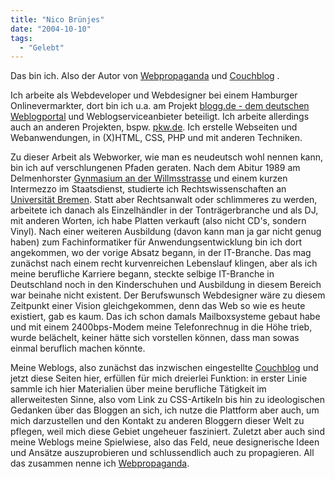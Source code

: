 ```yaml
---
title: "Nico Brünjes"
date: "2004-10-10"
tags:
  - "Gelebt"
---
```


Das bin ich. Also der Autor von [Webpropaganda](https://couchblog.de/webpropaganda/) und [Couchblog](https://couchblog.de/couchblog/) .

Ich arbeite als Webdeveloper und Webdesigner bei einem Hamburger Onlinevermarkter, dort bin ich u.a. am Projekt [blogg.de - dem deutschen Weblogportal](http://blogg.de) und Weblogserviceanbieter beteiligt. Ich arbeite allerdings auch an anderen Projekten, bspw. [pkw.de](http://pkw.de/). Ich erstelle Webseiten und Webanwendungen, in (X)HTML, CSS, PHP und mit anderen Techniken.

Zu dieser Arbeit als Webworker, wie man es neudeutsch wohl nennen kann, bin ich auf verschlungenen Pfaden geraten. Nach dem Abitur 1989 am Delmenhorster [Gynmasium an der Willmsstrasse](http://willms.delmenhorst.de/03_prf/prf00.tpl) und einem kurzen Intermezzo im Staatsdienst, studierte ich Rechtswissenschaften an [Universität Bremen](http://www.institute.uni-bremen.de/~jura/). Statt aber Rechtsanwalt oder schlimmeres zu werden, arbeitete ich danach als Einzelhändler in der Tonträgerbranche und als DJ, mit anderen Worten, ich habe Platten verkauft (also nicht CD's, sondern Vinyl). Nach einer weiteren Ausbildung (davon kann man ja gar nicht genug haben) zum Fachinformatiker für Anwendungsentwicklung bin ich dort angekommen, wo der vorige Absatz begann, in der IT-Branche. Das mag zunächst nach einem recht kurvenreichen Lebenslauf klingen, aber als ich meine berufliche Karriere begann, steckte selbige IT-Branche in Deutschland noch in den Kinderschuhen und Ausbildung in diesem Bereich war beinahe nicht existent. Der Berufswunsch Webdesigner wäre zu diesem Zeitpunkt einer Vision gleichgekommen, denn das Web so wie es heute existiert, gab es kaum. Das ich schon damals Mailboxsysteme gebaut habe und mit einem 2400bps-Modem meine Telefonrechnug in die Höhe trieb, wurde belächelt, keiner hätte sich vorstellen können, dass man sowas einmal beruflich machen könnte.

Meine Weblogs, also zunächst das inzwischen eingestellte [Couchblog](https://couchblog.de/couchblog/) und jetzt diese Seiten hier, erfüllen für mich dreierlei Funktion: in erster Linie sammle ich hier Materialien über meine berufliche Tätigkeit im allerweitesten Sinne, also vom Link zu CSS-Artikeln bis hin zu ideologischen Gedanken über das Bloggen an sich, ich nutze die Plattform aber auch, um mich darzustellen und den Kontakt zu anderen Bloggern dieser Welt zu pflegen, weil mich diese Gebiet ungeheuer fasziniert. Zuletzt aber auch sind meine Weblogs meine Spielwiese, also das Feld, neue designerische Ideen und Ansätze auszuprobieren und schlussendlich auch zu propagieren. All das zusammen nenne ich [Webpropaganda](https://couchblog.de/webpropaganda/).
